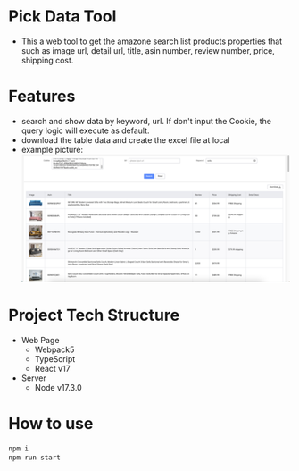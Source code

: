 # Pick Data Tool

- This a web tool to get the amazone search list products properties that such as image url, detail url, title, asin number, review number, price, shipping cost.

# Features
- search and show data by keyword, url. If don't input the Cookie, the query logic will execute as default.
- download the table data and create the excel file at local
- example picture:
  ![avatar](./public/media/image.png)

# Project Tech Structure
- Web Page
  - Webpack5
  - TypeScript
  - React v17
- Server
  - Node v17.3.0

# How to use
```
npm i 
npm run start
```


